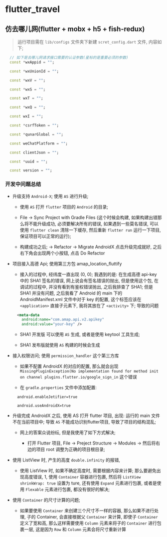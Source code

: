 # flutter_travel

## 仿去哪儿网(flutter + mobx + h5 + fish-redux)

> 运行项目需在 `lib/configs` 文件夹下新建 `scret_config.dart` 文件, 内容如下;

```dart
  // 如下是去哪儿网请求接口需要的认证参数(星标的是重要必须的参数)
  const *wxAppid = "";

  const *wxUnionId = "";

  const *wxV = "";

  const *wxS = "";

  const wxT = "";

  const *wxQ = "";

  const wxI = "";

  const *csrfToken = "";

  const *qunarGlobal = "";

  const weChatPlatform = "";

  const clientJson = "";

  const *uuid = "";

  const version = "";
```

### 开发中问题总结

- 升级支持 `Android-X`; 使用 `AS` 进行升级;

  - 使用 `AS` 打开 `flutter` 项目的 `Android` 的目录;

  - File -> Sync Project with Gradle Files (这个时候会构建, 如果构建出错那么将不能升级成功, 必须要解决所有的错误, 如果遇到一些莫名错误, 可以使用 `flutter clean` 清除一下缓存, 然后重新 `flutter run` 运行一下项目, 保证项目可以正常的运行);

  - 构建成功之后; -> Refactor -> Migrate AndroidX 点击升级完成就好, 之后右下角会出现两个小按钮, 点击 Do Refactor

- 项目接入高德 Api; 使用第三方包 amap_location_fluttify

  - 接入的过程中, 经纬度一直出现 (0, 0); 我遇到的是: 在生成高德 api-key 中的 SHA1 签名的错误, 网上说会有签名错误的抛出, 但是使用这个包, 在调试的过程中, 并没有看到有鉴权错误抛出, 之后我排查了 SHA1; 但是 SHA1 并没有问题, 之后我看了 Android 的 main 下的 AndroidManifest.xml 文件中对于 key 的配置, 这个标签应该在 `<application>` 直接子元素下, 我将其放在了 `<activity>` 下; 导致的问题

  ```xml
    <meta-data
      android:name="com.amap.api.v2.apikey"
      android:value="your-key" />
  ```

  - SHA1 开发版 可以使用 `AS` 生成, 或者是使用 keytool 工具生成;

  - SHA1 发布版就使用 `AS` 构建的时候会生成

- 接入权限访问; 使用 `permission_handler` 这个第三方库

  - 如果不配置 AndroidX 的对应的配置, 那么就会出现 `MissingPluginException(No implementation found for method init on channel plugins.flutter.io/google_sign_in` 这个错误

  - 在 `gradle.properties` 文件中添加配置:

  ```properties
    android.enableJetifier=true

    android.useAndroidX=true
  ```

- 升级完成 AndroidX 之后, 使用 AS 打开 flutter 项目, 出现: 运行的 main 文件不在当前项目中; 导致 `AS` 不能成功识别flutter项目, 导致了项目的结构混乱;

  - 网上的答案众说纷纭, 但是我使用了如下方式解决;

    - 打开 Flutter 项目, File -> Preject Structure -> Modules -> 然后将右边的项目 root 调整为正确的项目根目录;

- 使用 ListView 时, 产生的高度 `double.infinity` 的报错,

  - 使用 ListView 时, 如果不确定高度时, 需要根据内容来计算; 那么要避免出现高度错误, 1, 使用 `Container` 容器进行包裹, 然后将 `ListView` `shrinkWrap: true` 设置为 ture, 还有使用 `Expand` 元素进行包裹, 或者是使用 `Flexable` 元素进行包裹, 都没有很好的解决;

- 使用 `Container` 的尺寸计算的问题;

  - 如果要使用 `Container` 来创建三个尺寸不一样的容器, 那么如果不进行处理, 子的 Container, 会直接根据父 `Container` 来计算, 即使子 `Container` 定义了宽和高, 那么这样需要使用 `Column` 元素来将子的 `Container` 进行包裹一层, 这是因为 `Row` 和 `Column` 元素会将尺寸重新计算
